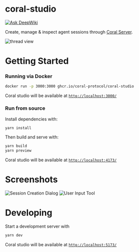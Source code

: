 # coral-studio

[![Ask DeepWiki](https://deepwiki.com/badge.svg)](https://deepwiki.com/Coral-Protocol/coral-studio)

Create, manage & inspect agent sessions through [Coral Server](https://github.com/Coral-Protocol/coral-server/).

![thread view](./docs/static/thread-view.webp)

# Getting Started
<!-- ### Running via npx -->
<!---->
<!-- ```bash -->
<!-- npx @coral-protocol/coral-studio -->
<!-- ``` -->
<!-- Coral studio will be available at [`http://localhost:3000/`](http://localhost:3000/) -->

### Running via Docker
```bash
docker run -p 3000:3000 ghcr.io/coral-protocol/coral-studio
```
Coral studio will be available at [`http://localhost:3000/`](http://localhost:3000/)

### Run from source
Install dependencies with:
```bash
yarn install
```

Then build and serve with:


```bash
yarn build
yarn preview
```

Coral studio will be available at [`http://localhost:4173/`](http://localhost:4173/)

# Screenshots

![Session Creation Dialog](./docs/static/create-session.webp)
![User Input Tool](./docs/static/user-input.webp)

# Developing
Start a development server with
```bash
yarn dev
```
Coral studio will be available at [`http://localhost:5173/`](http://localhost:5173/)



